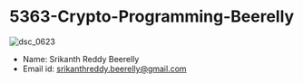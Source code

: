 # 5363-Crypto-Programming-Beerelly
![dsc_0623](https://cloud.githubusercontent.com/assets/8906032/5840144/edfd9d46-a158-11e4-97b2-b969589aa527.JPG)
- Name: Srikanth Reddy Beerelly
- Email id: srikanthreddy.beerelly@gmail.com
